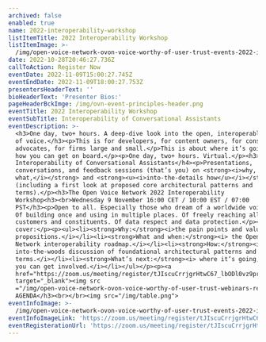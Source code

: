 ```yaml
---
archived: false
enabled: true
name: 2022-interoperability-workshop
listItemTitle: 2022 Interoperability Workshop
listItemImage: >-
  /img/open-voice-network-ovon-voice-worthy-of-user-trust-events-2022-interoperability-workshop.png
date: 2022-10-28T20:46:27.736Z
callToAction: Register Now
eventDate: 2022-11-09T15:00:27.745Z
eventEndDate: 2022-11-09T18:00:27.753Z
presentersHeaderText: ''
bioHeaderText: 'Presenter Bios:'
pageHeaderBckImge: /img/ovn-event-principles-header.png
eventTitle: 2022 Interoperability Workshop
eventSubTitle: Interoperability of Conversational Assistants
eventDescription: >-
  <h3>One day, two+ hours. A deep-dive look into the open, interoperable future
  of voice.</h3><p>This is for developers, for content owners, for consumer IOT
  advocates, for firms large and small.</p>This is about where it’s going and
  how you can get on board.</p><p>One day, two+ hours. Virtual.</p><h3>The
  Interoperability of Conversational Assistants</h4><p>Presentations,
  conversations, and feedback sessions (that’s you) on <strong><i>why,
  what,</i></strong> and <strong><u><i>into-the-details how</u></i></strong>
  (including a first look at proposed core architectural patterns and
  terms).</p><h3>The Open Voice Network 2022 Interoperability
  Workshop<h3><br>Wednesday 9 November 16:00 CET / 10:00 EST / 07:00
  PST</h3><p>Open to all. Especially those who dream of a worldwide voice web.
  Of building once and using in multiple places. Of freely reaching all
  customers and constituents. Of data respect and data protection.</p><p>We’ll
  cover:</p><p><ul><li><strong>Why:</strong><i>the pain points and value
  propositions.</i></li><li><strong>What and when:</strong><i> the Open Voice
  Network interoperability roadmap.</i></li><li><strong>How:</strong><i> an
  into-the-woods discussion of foundational architectural patterns and
  terms.</i></li><li><strong>What’s next:</strong><i> where it’s going, and how
  you can get involved.</i></li></ul></p><p><a
  href="https://zoom.us/meeting/register/tJIscuCrrjgrHtwC67_lbODl0vz9prO4Y1vR"
  target="_blank"><img src
  ="/img/open-voice-network-ovon-voice-worthy-of-user-trust-webinars-register-now-button-1.png"></a></p><h3>DRAFT
  AGENDA</h3><br></br><img src="/img/table.png">
eventInfoImage: >-
  /img/open-voice-network-ovon-voice-worthy-of-user-trust-events-2022-interoperability-workshop.png
eventInfoImageLink: 'https://zoom.us/meeting/register/tJIscuCrrjgrHtwC67_lbODl0vz9prO4Y1vR'
eventRegisterationUrl: 'https://zoom.us/meeting/register/tJIscuCrrjgrHtwC67_lbODl0vz9prO4Y1vR'
---
```



